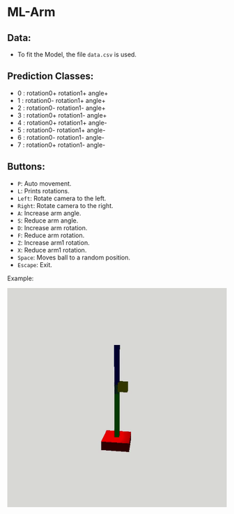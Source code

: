 # ML-Arm

## Data:
- To fit the Model, the file `data.csv` is used.

## Prediction Classes:
-   0 : rotation0+ rotation1+ angle+
-   1 : rotation0-  rotation1+ angle+
-   2 : rotation0-  rotation1-  angle+
-   3 : rotation0+ rotation1-  angle+
-  4 : rotation0+ rotation1+ angle-
-  5 : rotation0-  rotation1+ angle-
-  6 : rotation0-  rotation1-  angle-
-  7 : rotation0+ rotation1-  angle-

## Buttons:
- `P`: Auto movement.
- `L`: Prints rotations.
- `Left`: Rotate camera to the left.
- `Right`: Rotate camera to the right.
- `A`: Increase arm angle.
- `S`: Reduce arm angle.
- `D`: Increase arm rotation.
- `F`: Reduce arm rotation.
- `Z`: Increase arm1 rotation.
- `X`: Reduce arm1 rotation.
- `Space`: Moves ball to a random position.
- `Escape`: Exit.

Example:

![](images/example.gif)

